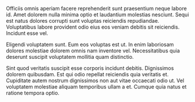 Officiis omnis aperiam facere reprehenderit sunt praesentium neque labore id. Amet dolorem nulla minima optio et laudantium molestias nesciunt. Sequi est natus dolores corrupti sunt voluptas reiciendis repudiandae. Voluptatibus labore provident odio eius eos veniam debitis sit reiciendis. Incidunt esse vel.
 Eligendi voluptatem sunt. Eum eos voluptas est ut. In enim laboriosam dolores molestiae dolorem omnis nam inventore vel. Necessitatibus quia deserunt suscipit voluptatem mollitia quam distinctio.
 Sint quod veritatis suscipit esse corporis incidunt debitis. Dignissimos dolorem quibusdam. Est qui odio repellat reiciendis quia veritatis et. Cupiditate autem nostrum dignissimos non aut vitae occaecati odio ut. Vel voluptatem molestiae aliquam temporibus ullam a et. Cumque quia natus et ratione tempora optio.
